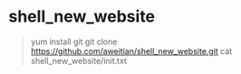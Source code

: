 # shell_new_website

> yum install git
> git clone https://github.com/aweitian/shell_new_website.git
> cat shell_new_website/init.txt
